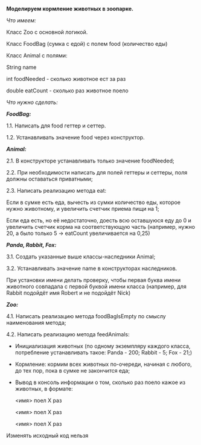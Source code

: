 **Моделируем кормление животных в зоопарке.**

*Что имеем:*

Класс Zoo с основной логикой.

Класс FoodBag (сумка с едой) с полем food (количество еды)

Класс Animal c полями:

String name

int foodNeeded - сколько животное ест за раз

double eatCount - сколько раз животное поело

*Что нужно сделать:*

***FoodBag:***

  1.1. Написать для food геттер и сеттер.
  
  1.2. Устанавливать значение food через конструктор.

***Animal:***

2.1. В конструкторе устанавливать только значение foodNeeded;

2.2. При необходимости написать для полей геттеры и сеттеры, поля должны оставаться приватными;

2.3. Написать реализацию метода eat:

Если в сумке есть еда, вычесть из сумки количество еды, которое нужно животному, и увеличить счетчик приема пищи на 1;

Если еда есть, но её недостаточно, доесть всю оставшуюся еду до 0 и увеличить счетчик корма на соответствующую часть
(например, нужно 20, а было только 5 -> eatCount увеличивается на 0,25)

***Panda, Rabbit, Fox:***

3.1. Создать указанные выше классы-наследники Animal;

3.2. Устанавливать значение name в конструкторах наследников.

При установки имени делать проверку, чтобы первая буква имени животного совпадала с первой буквой имени класса
(например, для Rabbit подойдёт имя Robert и не подойдёт Nick)

***Zoo:***

4.1. Написать реализацию метода foodBagIsEmpty по смыслу наименования метода;

4.2. Написать реализацию метода feedAnimals:

- Инициализация животных (по одному экземпляру каждого класса, потребление устанавливать такое: Panda - 200; Rabbit - 5; Fox - 21;)

- Кормление: кормим всех животных по-очереди, начиная с любого, до тех пор, пока в сумке не закончится еда;

- Вывод в консоль информации о том, сколько раз поело кажое из животных, в формате:
  
  <имя> поел X раз
  
  <имя> поел X раз
  
  <имя> поел X раз

Изменять исходный код нельзя
